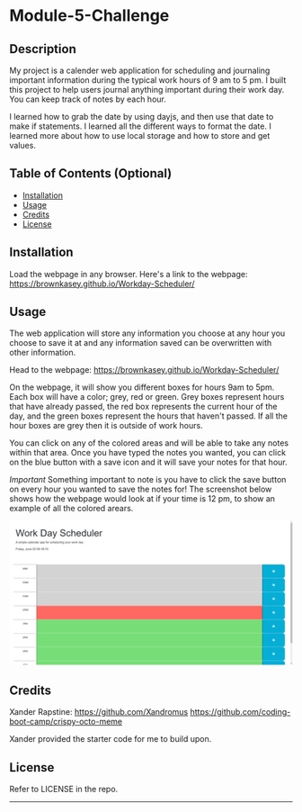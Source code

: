 # Module-5-Challenge

## Description

My project is a calender web application for scheduling and journaling important information during the typical work hours of 9 am to 5 pm. I built this project to help users journal anything important during their work day. You can keep track of notes by each hour. 

I learned how to grab the date by using dayjs, and then use that date to make if statements. I learned all the different ways to format the date. I learned more about how to use local storage and how to store and get values.

## Table of Contents (Optional)


- [Installation](#installation)
- [Usage](#usage)
- [Credits](#credits)
- [License](#license)

## Installation

Load the webpage in any browser.
Here's a link to the webpage: https://brownkasey.github.io/Workday-Scheduler/

## Usage
The web application will store any information you choose at any hour you choose to save it at and any information saved can be overwritten with other information.

Head to the webpage: https://brownkasey.github.io/Workday-Scheduler/

On the webpage, it will show you different boxes for hours 9am to 5pm. Each box will have a color; grey, red or green. Grey boxes represent hours that have already passed, the red box represents the current hour of the day, and the green boxes represent the hours that haven't passed. If all the hour boxes are grey then it is outside of work hours.

You can click on any of the colored areas and will be able to take any notes within that area. Once you have typed the notes you wanted, you can click on the blue button with a save icon and it will save your notes for that hour.

*Important*
Something important to note is you have to click the save button on every hour you wanted to save the notes for!
The screenshot below shows how the webpage would look at if your time is 12 pm, to show an example of all the colored arears.

![Webpage](assets/images/Webpage.png)

## Credits

Xander Rapstine:
https://github.com/Xandromus
https://github.com/coding-boot-camp/crispy-octo-meme

Xander provided the starter code for me to build upon.

## License
Refer to LICENSE in the repo.

---